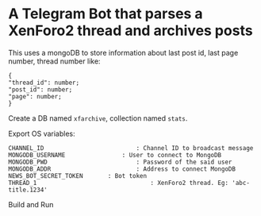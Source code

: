 # A Telegram Bot that parses a XenForo2 thread and archives posts

This uses a mongoDB to store information about last post id, last page number, thread number like:

```
{
"thread_id": number;
"post_id": number;
"page": number;
}
```

Create a DB named `xfarchive`, collection named `stats`.

Export OS variables:

```
CHANNEL_ID							: Channel ID to broadcast message
MONGODB_USERNAME				: User to connect to MongoDB
MONGODB_PWD							: Password of the said user
MONGODB_ADDR						: Address to connect MongoDB
NEWS_BOT_SECRET_TOKEN		: Bot token
THREAD_1								: XenForo2 thread. Eg: 'abc-title.1234'
```

Build and Run
